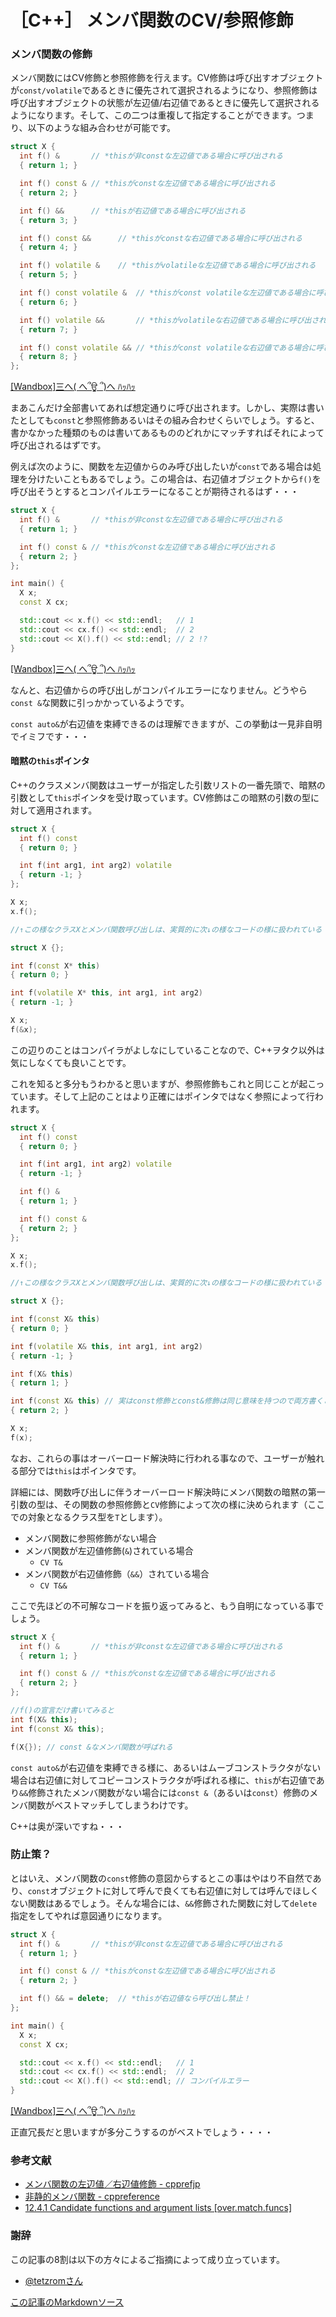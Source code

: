 # ［C++］ メンバ関数のCV/参照修飾

### メンバ関数の修飾

メンバ関数にはCV修飾と参照修飾を行えます。CV修飾は呼び出すオブジェクトが`const/volatile`であるときに優先されて選択されるようになり、参照修飾は呼び出すオブジェクトの状態が左辺値/右辺値であるときに優先して選択されるようになります。そして、この二つは重複して指定することができます。つまり、以下のような組み合わせが可能です。

```cpp
struct X {
  int f() &       // *thisが非constな左辺値である場合に呼び出される
  { return 1; }

  int f() const & // *thisがconstな左辺値である場合に呼び出される
  { return 2; }

  int f() &&      // *thisが右辺値である場合に呼び出される
  { return 3; }

  int f() const &&      // *thisがconstな右辺値である場合に呼び出される
  { return 4; }

  int f() volatile &    // *thisがvolatileな左辺値である場合に呼び出される
  { return 5; }

  int f() const volatile &  // *thisがconst volatileな左辺値である場合に呼び出される
  { return 6; }

  int f() volatile &&       // *thisがvolatileな右辺値である場合に呼び出される
  { return 7; }

  int f() const volatile && // *thisがconst volatileな右辺値である場合に呼び出される
  { return 8; }
};
```
[[Wandbox]三へ( へ՞ਊ ՞)へ ﾊｯﾊｯ](https://wandbox.org/permlink/gscUq5xoWbBJgKwi)

まあこんだけ全部書いてあれば想定通りに呼び出されます。しかし、実際は書いたとしても`const`と参照修飾あるいはその組み合わせくらいでしょう。すると、書かなかった種類のものは書いてあるもののどれかにマッチすればそれによって呼び出されるはずです。

例えば次のように、関数を左辺値からのみ呼び出したいが`const`である場合は処理を分けたいこともあるでしょう。この場合は、右辺値オブジェクトから`f()`を呼び出そうとするとコンパイルエラーになることが期待されるはず・・・

```cpp
struct X {
  int f() &       // *thisが非constな左辺値である場合に呼び出される
  { return 1; }

  int f() const & // *thisがconstな左辺値である場合に呼び出される
  { return 2; }
};

int main() {
  X x;
  const X cx;

  std::cout << x.f() << std::endl;   // 1
  std::cout << cx.f() << std::endl;  // 2
  std::cout << X().f() << std::endl; // 2 !?
}
```
[[Wandbox]三へ( へ՞ਊ ՞)へ ﾊｯﾊｯ](https://wandbox.org/permlink/JCOtYHTg6J4aiGWk)

なんと、右辺値からの呼び出しがコンパイルエラーになりません。どうやら`const &`な関数に引っかかっているようです。

`const auto&`が右辺値を束縛できるのは理解できますが、この挙動は一見非自明でイミフです・・・

#### 暗黙の`this`ポインタ

C++のクラスメンバ関数はユーザーが指定した引数リストの一番先頭で、暗黙の引数として`this`ポインタを受け取っています。CV修飾はこの暗黙の引数の型に対して適用されます。

```cpp
struct X {
  int f() const
  { return 0; }

  int f(int arg1, int arg2) volatile
  { return -1; }
};

X x;
x.f();

//↑この様なクラスXとメンバ関数呼び出しは、実質的に次↓の様なコードの様に扱われている

struct X {};

int f(const X* this)
{ return 0; }

int f(volatile X* this, int arg1, int arg2)
{ return -1; }

X x;
f(&x);
```

この辺りのことはコンパイラがよしなにしていることなので、C++ヲタク以外は気にしなくても良いことです。

これを知ると多分もうわかると思いますが、参照修飾もこれと同じことが起こっています。そして上記のことはより正確にはポインタではなく参照によって行われます。

```cpp
struct X {
  int f() const
  { return 0; }

  int f(int arg1, int arg2) volatile
  { return -1; }

  int f() &
  { return 1; }

  int f() const &
  { return 2; }
};

X x;
x.f();

//↑この様なクラスXとメンバ関数呼び出しは、実質的に次↓の様なコードの様に扱われている

struct X {};

int f(const X& this)
{ return 0; }

int f(volatile X& this, int arg1, int arg2)
{ return -1; }

int f(X& this)
{ return 1; }

int f(const X& this) // 実はconst修飾とconst&修飾は同じ意味を持つので両方書くとコンパイルエラー
{ return 2; }

X x;
f(x);
```

なお、これらの事はオーバーロード解決時に行われる事なので、ユーザーが触れる部分では`this`はポインタです。

詳細には、関数呼び出しに伴うオーバーロード解決時にメンバ関数の暗黙の第一引数の型は、その関数の参照修飾と`CV`修飾によって次の様に決められます（ここでの対象となるクラス型を`T`とします）。

- メンバ関数に参照修飾がない場合
- メンバ関数が左辺値修飾(`&`)されている場合
    - `CV T&`
- メンバ関数が右辺値修飾（`&&`）されている場合
    - `CV T&&`

ここで先ほどの不可解なコードを振り返ってみると、もう自明になっている事でしょう。

```cpp
struct X {
  int f() &       // *thisが非constな左辺値である場合に呼び出される
  { return 1; }

  int f() const & // *thisがconstな左辺値である場合に呼び出される
  { return 2; }
};

//f()の宣言だけ書いてみると
int f(X& this);
int f(const X& this);

f(X{}); // const &なメンバ関数が呼ばれる
```

`const auto&`が右辺値を束縛できる様に、あるいはムーブコンストラクタがない場合は右辺値に対してコピーコンストラクタが呼ばれる様に、`this`が右辺値であり`&&`修飾されたメンバ関数がない場合には`const &`（あるいは`const`）修飾のメンバ関数がベストマッチしてしまうわけです。

C++は奥が深いですね・・・

### 防止策？

とはいえ、メンバ関数の`const`修飾の意図からするとこの事はやはり不自然であり、`const`オブジェクトに対して呼んで良くても右辺値に対しては呼んでほしくない関数はあるでしょう。そんな場合には、`&&`修飾された関数に対して`delete`指定をしてやれば意図通りになります。

```cpp
struct X {
  int f() &       // *thisが非constな左辺値である場合に呼び出される
  { return 1; }

  int f() const & // *thisがconstな左辺値である場合に呼び出される
  { return 2; }

  int f() && = delete;  // *thisが右辺値なら呼び出し禁止！
};

int main() {
  X x;
  const X cx;

  std::cout << x.f() << std::endl;   // 1
  std::cout << cx.f() << std::endl;  // 2
  std::cout << X().f() << std::endl; // コンパイルエラー
}
```
[[Wandbox]三へ( へ՞ਊ ՞)へ ﾊｯﾊｯ](https://wandbox.org/permlink/gDJToaTE9gG41T0k)

正直冗長だと思いますが多分こうするのがベストでしょう・・・・


### 参考文献

- [メンバ関数の左辺値／右辺値修飾 - cpprefjp](https://cpprefjp.github.io/lang/cpp11/ref_qualifier_for_this.html)
- [非静的メンバ関数 - cppreference](https://ja.cppreference.com/w/cpp/language/member_functions)
- [12.4.1 Candidate functions and argument lists [over.match.funcs]](http://eel.is/c++draft/over.match.funcs)

### 謝辞

この記事の8割は以下の方々によるご指摘によって成り立っています。

- [@tetzromさん](https://twitter.com/tetzrom/status/1235160659899207681)

[この記事のMarkdownソース](https://github.com/onihusube/blog/blob/master/2020/20200306_constref_memfun.md)